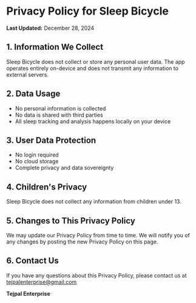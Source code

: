 # Privacy Policy for Sleep Bicycle

**Last Updated:** December 28, 2024

## 1. Information We Collect

Sleep Bicycle does not collect or store any personal user data. The app operates entirely on-device and does not transmit any information to external servers.

## 2. Data Usage

- No personal information is collected
- No data is shared with third parties
- All sleep tracking and analysis happens locally on your device

## 3. User Data Protection

- No login required
- No cloud storage
- Complete privacy and data sovereignty

## 4. Children's Privacy

Sleep Bicycle does not collect any information from children under 13.

## 5. Changes to This Privacy Policy

We may update our Privacy Policy from time to time. We will notify you of any changes by posting the new Privacy Policy on this page.

## 6. Contact Us

If you have any questions about this Privacy Policy, please contact us at tejpalenterprise@gmail.com

**Tejpal Enterprise**
